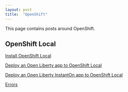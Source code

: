 ```yaml
---
layout: post
title:  "OpenShift"
---
```


This page contains posts around OpenShift.

## OpenShift Local

[Install OpenShift Local](../_posts/2024-03-13-installOpenShiftLocal.md)

[Deploy an Open Liberty app to OpenShift Local](../_posts/2024-07-10-deploy-an-open-liberty-app-to-openshift-local.md)

[Deploy an Open Liberty InstantOn app to OpenShift Local](../_posts/2024-08-18-deploy-an-open-liberty-instanton-app-to-openshift-local.md)


[Errors](../_posts/2024-07-15-openshift-problems.md)
